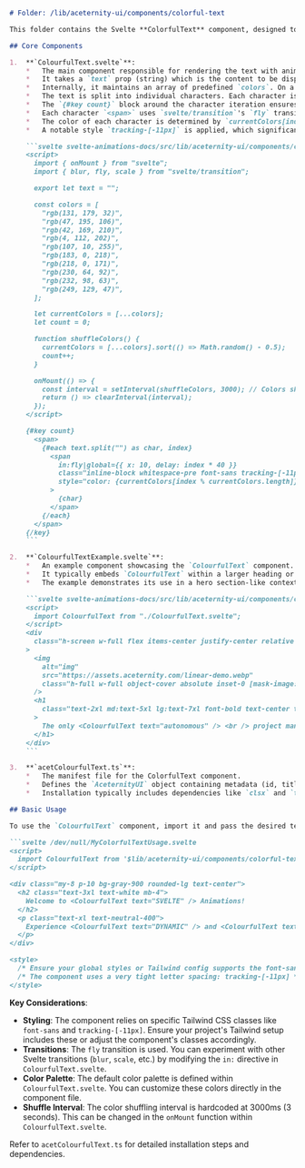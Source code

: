 ```markdown
# Folder: /lib/aceternity-ui/components/colorful-text

This folder contains the Svelte **ColorfulText** component, designed to render text where each character is displayed in a different color, with the colors cycling or shuffling periodically. This creates a vibrant and dynamic text effect.

## Core Components

1.  **`ColourfulText.svelte`**:
    *   The main component responsible for rendering the text with animated, cycling colors.
    *   It takes a `text` prop (string) which is the content to be displayed.
    *   Internally, it maintains an array of predefined `colors`. On a set interval (default 3 seconds), it shuffles this array (`currentColors`) and increments a `count` variable.
    *   The text is split into individual characters. Each character is wrapped in a `<span>`.
    *   The `{#key count}` block around the character iteration ensures that when `count` changes (due to color shuffling), Svelte re-renders the characters, triggering their `in` transition.
    *   Each character `<span>` uses `svelte/transition`'s `fly` transition (`in:fly|global={{ x: 10, delay: index * 40 }}`) for an animated appearance.
    *   The color of each character is determined by `currentColors[index % currentColors.length]`, cycling through the shuffled colors.
    *   A notable style `tracking-[-11px]` is applied, which significantly reduces letter spacing for a compact, overlapping effect often seen in such designs.

    ```svelte svelte-animations-docs/src/lib/aceternity-ui/components/colorful-text/ColourfulText.svelte
    <script>
      import { onMount } from "svelte";
      import { blur, fly, scale } from "svelte/transition";

      export let text = "";

      const colors = [
        "rgb(131, 179, 32)",
        "rgb(47, 195, 106)",
        "rgb(42, 169, 210)",
        "rgb(4, 112, 202)",
        "rgb(107, 10, 255)",
        "rgb(183, 0, 218)",
        "rgb(218, 0, 171)",
        "rgb(230, 64, 92)",
        "rgb(232, 98, 63)",
        "rgb(249, 129, 47)",
      ];

      let currentColors = [...colors];
      let count = 0;

      function shuffleColors() {
        currentColors = [...colors].sort(() => Math.random() - 0.5);
        count++;
      }

      onMount(() => {
        const interval = setInterval(shuffleColors, 3000); // Colors shuffle every 3 seconds
        return () => clearInterval(interval);
      });
    </script>

    {#key count}
      <span>
        {#each text.split("") as char, index}
          <span
            in:fly|global={{ x: 10, delay: index * 40 }}
            class="inline-block whitespace-pre font-sans tracking-[-11px]"
            style="color: {currentColors[index % currentColors.length]};"
          >
            {char}
          </span>
        {/each}
      </span>
    {/key}
    ```

2.  **`ColourfulTextExample.svelte`**:
    *   An example component showcasing the `ColourfulText` component.
    *   It typically embeds `ColourfulText` within a larger heading or text block to highlight a specific word or phrase.
    *   The example demonstrates its use in a hero section-like context with a background image.

    ```svelte svelte-animations-docs/src/lib/aceternity-ui/components/colorful-text/ColourfulTextExample.svelte
    <script>
      import ColourfulText from "./ColourfulText.svelte";
    </script>
    <div
      class="h-screen w-full flex items-center justify-center relative overflow-hidden bg-black"
    >
      <img
        alt="img"
        src="https://assets.aceternity.com/linear-demo.webp"
        class="h-full w-full object-cover absolute inset-0 [mask-image:radial-gradient(circle,transparent,black_80%)] pointer-events-none opacity-70"
      />
      <h1
        class="text-2xl md:text-5xl lg:text-7xl font-bold text-center text-white relative z-2 font-sans"
      >
        The only <ColourfulText text="autonomous" /> <br /> project management tool
      </h1>
    </div>
    ```

3.  **`acetColourfulText.ts`**:
    *   The manifest file for the ColorfulText component.
    *   Defines the `AceternityUI` object containing metadata (id, title, description, tags), the preview component (`ColourfulTextExample`), and installation instructions.
    *   Installation typically includes dependencies like `clsx` and `tailwind-merge` (common utilities for the library) and the source code for `ColourfulText.svelte`.

## Basic Usage

To use the `ColourfulText` component, import it and pass the desired text string as a prop.

```svelte /dev/null/MyColorfulTextUsage.svelte
<script>
  import ColourfulText from '$lib/aceternity-ui/components/colorful-text/ColourfulText.svelte';
</script>

<div class="my-8 p-10 bg-gray-900 rounded-lg text-center">
  <h2 class="text-3xl text-white mb-4">
    Welcome to <ColourfulText text="SVELTE" /> Animations!
  </h2>
  <p class="text-xl text-neutral-400">
    Experience <ColourfulText text="DYNAMIC" /> and <ColourfulText text="VIBRANT" /> text effects.
  </p>
</div>

<style>
  /* Ensure your global styles or Tailwind config supports the font-sans and tracking utilities */
  /* The component uses a very tight letter spacing: tracking-[-11px] */
</style>
```

**Key Considerations**:

*   **Styling**: The component relies on specific Tailwind CSS classes like `font-sans` and `tracking-[-11px]`. Ensure your project's Tailwind setup includes these or adjust the component's classes accordingly.
*   **Transitions**: The `fly` transition is used. You can experiment with other Svelte transitions (`blur`, `scale`, etc.) by modifying the `in:` directive in `ColourfulText.svelte`.
*   **Color Palette**: The default color palette is defined within `ColourfulText.svelte`. You can customize these colors directly in the component file.
*   **Shuffle Interval**: The color shuffling interval is hardcoded at 3000ms (3 seconds). This can be changed in the `onMount` function within `ColourfulText.svelte`.

Refer to `acetColourfulText.ts` for detailed installation steps and dependencies.
```